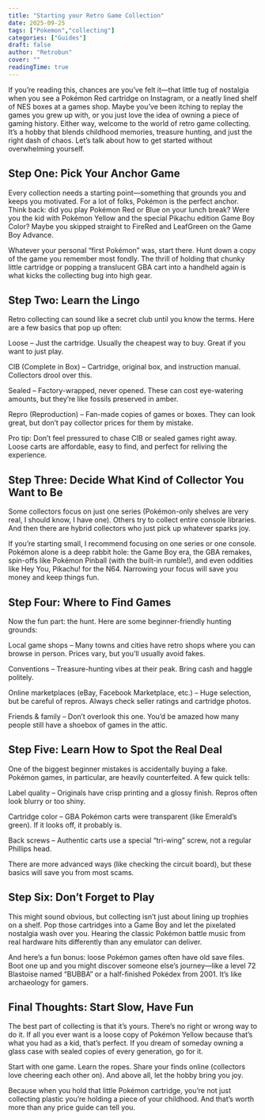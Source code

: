 ```yaml
---
title: "Starting your Retro Game Collection"
date: 2025-09-25
tags: ["Pokemon","collecting"]
categories: ["Guides"]
draft: false
author: "Retrobun"
cover: ""
readingTime: true 
---
```



If you’re reading this, chances are you’ve felt it—that little tug of nostalgia when you see a Pokémon Red cartridge on Instagram, or a neatly lined shelf of NES boxes at a games shop. Maybe you’ve been itching to replay the games you grew up with, or you just love the idea of owning a piece of gaming history. Either way, welcome to the world of retro game collecting. It’s a hobby that blends childhood memories, treasure hunting, and just the right dash of chaos. Let’s talk about how to get started without overwhelming yourself.

## Step One: Pick Your Anchor Game

Every collection needs a starting point—something that grounds you and keeps you motivated. For a lot of folks, Pokémon is the perfect anchor. Think back: did you play Pokémon Red or Blue on your lunch break? Were you the kid with Pokémon Yellow and the special Pikachu edition Game Boy Color? Maybe you skipped straight to FireRed and LeafGreen on the Game Boy Advance.

Whatever your personal “first Pokémon” was, start there. Hunt down a copy of the game you remember most fondly. The thrill of holding that chunky little cartridge or popping a translucent GBA cart into a handheld again is what kicks the collecting bug into high gear.

## Step Two: Learn the Lingo

Retro collecting can sound like a secret club until you know the terms. Here are a few basics that pop up often:

Loose – Just the cartridge. Usually the cheapest way to buy. Great if you want to just play.

CIB (Complete in Box) – Cartridge, original box, and instruction manual. Collectors drool over this.

Sealed – Factory-wrapped, never opened. These can cost eye-watering amounts, but they’re like fossils preserved in amber.

Repro (Reproduction) – Fan-made copies of games or boxes. They can look great, but don’t pay collector prices for them by mistake.

Pro tip: Don’t feel pressured to chase CIB or sealed games right away. Loose carts are affordable, easy to find, and perfect for reliving the experience.

## Step Three: Decide What Kind of Collector You Want to Be

Some collectors focus on just one series (Pokémon-only shelves are very real, I should know, I have one). Others try to collect entire console libraries. And then there are hybrid collectors who just pick up whatever sparks joy.

If you’re starting small, I recommend focusing on one series or one console. Pokémon alone is a deep rabbit hole: the Game Boy era, the GBA remakes, spin-offs like Pokémon Pinball (with the built-in rumble!), and even oddities like Hey You, Pikachu! for the N64. Narrowing your focus will save you money and keep things fun.

## Step Four: Where to Find Games

Now the fun part: the hunt. Here are some beginner-friendly hunting grounds:

Local game shops – Many towns and cities have retro shops where you can browse in person. Prices vary, but you’ll usually avoid fakes.

Conventions – Treasure-hunting vibes at their peak. Bring cash and haggle politely.

Online marketplaces (eBay, Facebook Marketplace, etc.) – Huge selection, but be careful of repros. Always check seller ratings and cartridge photos.

Friends & family – Don’t overlook this one. You’d be amazed how many people still have a shoebox of games in the attic.

## Step Five: Learn How to Spot the Real Deal

One of the biggest beginner mistakes is accidentally buying a fake. Pokémon games, in particular, are heavily counterfeited. A few quick tells:

Label quality – Originals have crisp printing and a glossy finish. Repros often look blurry or too shiny.

Cartridge color – GBA Pokémon carts were transparent (like Emerald’s green). If it looks off, it probably is.

Back screws – Authentic carts use a special “tri-wing” screw, not a regular Phillips head.

There are more advanced ways (like checking the circuit board), but these basics will save you from most scams.

## Step Six: Don’t Forget to Play

This might sound obvious, but collecting isn’t just about lining up trophies on a shelf. Pop those cartridges into a Game Boy and let the pixelated nostalgia wash over you. Hearing the classic Pokémon battle music from real hardware hits differently than any emulator can deliver.

And here’s a fun bonus: loose Pokémon games often have old save files. Boot one up and you might discover someone else’s journey—like a level 72 Blastoise named “BUBBA” or a half-finished Pokédex from 2001. It’s like archaeology for gamers.

## Final Thoughts: Start Slow, Have Fun

The best part of collecting is that it’s yours. There’s no right or wrong way to do it. If all you ever want is a loose copy of Pokémon Yellow because that’s what you had as a kid, that’s perfect. If you dream of someday owning a glass case with sealed copies of every generation, go for it.

Start with one game. Learn the ropes. Share your finds online (collectors love cheering each other on). And above all, let the hobby bring you joy.

Because when you hold that little Pokémon cartridge, you’re not just collecting plastic you’re holding a piece of your childhood. And that’s worth more than any price guide can tell you.
